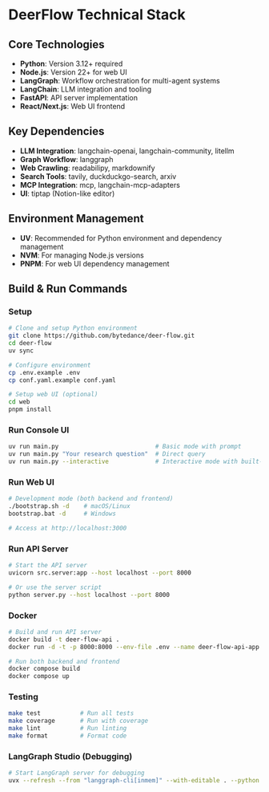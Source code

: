 # DeerFlow Technical Stack

## Core Technologies
- **Python**: Version 3.12+ required
- **Node.js**: Version 22+ for web UI
- **LangGraph**: Workflow orchestration for multi-agent systems
- **LangChain**: LLM integration and tooling
- **FastAPI**: API server implementation
- **React/Next.js**: Web UI frontend

## Key Dependencies
- **LLM Integration**: langchain-openai, langchain-community, litellm
- **Graph Workflow**: langgraph
- **Web Crawling**: readabilipy, markdownify
- **Search Tools**: tavily, duckduckgo-search, arxiv
- **MCP Integration**: mcp, langchain-mcp-adapters
- **UI**: tiptap (Notion-like editor)

## Environment Management
- **UV**: Recommended for Python environment and dependency management
- **NVM**: For managing Node.js versions
- **PNPM**: For web UI dependency management

## Build & Run Commands

### Setup
```bash
# Clone and setup Python environment
git clone https://github.com/bytedance/deer-flow.git
cd deer-flow
uv sync

# Configure environment
cp .env.example .env
cp conf.yaml.example conf.yaml

# Setup web UI (optional)
cd web
pnpm install
```

### Run Console UI
```bash
uv run main.py                           # Basic mode with prompt
uv run main.py "Your research question"  # Direct query
uv run main.py --interactive             # Interactive mode with built-in questions
```

### Run Web UI
```bash
# Development mode (both backend and frontend)
./bootstrap.sh -d    # macOS/Linux
bootstrap.bat -d     # Windows

# Access at http://localhost:3000
```

### Run API Server
```bash
# Start the API server
uvicorn src.server:app --host localhost --port 8000

# Or use the server script
python server.py --host localhost --port 8000
```

### Docker
```bash
# Build and run API server
docker build -t deer-flow-api .
docker run -d -t -p 8000:8000 --env-file .env --name deer-flow-api-app deer-flow-api

# Run both backend and frontend
docker compose build
docker compose up
```

### Testing
```bash
make test           # Run all tests
make coverage       # Run with coverage
make lint           # Run linting
make format         # Format code
```

### LangGraph Studio (Debugging)
```bash
# Start LangGraph server for debugging
uvx --refresh --from "langgraph-cli[inmem]" --with-editable . --python 3.12 langgraph dev --allow-blocking
```